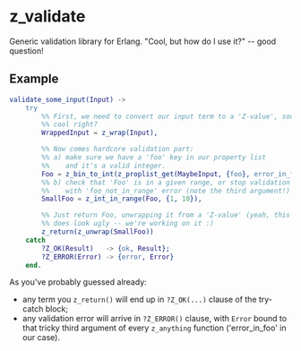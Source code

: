 z_validate
==========

Generic validation library for Erlang. "Cool, but how do I use it?" -- good question! 

Example
-------

```erlang
validate_some_input(Input) ->
    try
        %% First, we need to convert our input term to a 'Z-value', sounds
        %% cool right?
        WrappedInput = z_wrap(Input),

        %% Now comes hardcore validation part:
        %% a) make sure we have a 'foo' key in our property list
        %%    and it's a valid integer.
        Foo = z_bin_to_int(z_proplist_get(MaybeInput, {foo}, error_in_foo)),        
        %% b) check that 'Foo' is in a given range, or stop validation 
        %%    with 'foo_not_in_range' error (note the third argument!)
        SmallFoo = z_int_in_range(Foo, {1, 10}),

        %% Just return Foo, unwrapping it from a 'Z-value' (yeah, this 
        %% does look ugly -- we're working on it :)
        z_return(z_unwrap(SmallFoo))
    catch
        ?Z_OK(Result)   -> {ok, Result};
        ?Z_ERROR(Error) -> {error, Error}
    end.
```

As you've probably guessed already:

* any term you `z_return()` will end up in `?Z_OK(...)` clause of the 
  try-catch block;
* any validation error will arrive in `?Z_ERROR()` clause, with
  `Error` bound to that tricky third argument of every `z_anything`
  function ('error_in_foo' in our case).